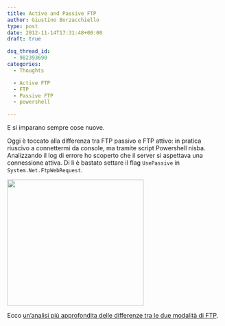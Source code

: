 ```yaml
---
title: Active and Passive FTP
author: Giustino Borzacchiello
type: post
date: 2012-11-14T17:31:48+00:00
draft: true

dsq_thread_id:
  - 982393690
categories:
  - Thoughts

  - Active FTP
  - FTP
  - Passive FTP
  - powershell

---
```

E si imparano sempre cose nuove.

Oggi è toccato alla differenza tra FTP passivo e FTP attivo: in pratica riuscivo a connettermi da console, ma tramite script Powershell nisba. Analizzando il log di errore ho scoperto che il server si aspettava una connessione attiva. Di lì è bastato settare il flag `UsePassive` in `System.Net.FtpWebRequest`.

<img src="https://i1.wp.com/giustino.blog/wp-content/uploads/2012/11/activeftp.gif?resize=318%2C294" alt="" title="Active FTP" width="318" height="294" class="aligncenter size-full wp-image-833" data-recalc-dims="1" /> 

Ecco [un&#8217;analisi più approfondita delle differenze tra le due modalità di FTP][1].

 [1]: http://slacksite.com/other/ftp.html "Active and passive FTP"